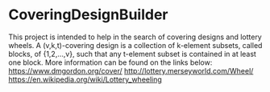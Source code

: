 # CoveringDesignBuilder
This project is intended to help in the search of covering designs and lottery wheels. 
A (v,k,t)-covering design is a collection of k-element subsets, called blocks, of {1,2,…,v}, such that any t-element subset is contained in at least one block. 
More information can be found on the links below: 
https://www.dmgordon.org/cover/
http://lottery.merseyworld.com/Wheel/
https://en.wikipedia.org/wiki/Lottery_wheeling
